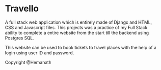 # Travello
A full stack web application which is entirely made of Django and HTML, CSS and Javascript files. This projects was a practice of my Full Stack ability to complete a entire website from the start till the backend using Postgres SQL. 

This website can be used to book tickets to travel places with the help of a login using user ID and password.

Copyright @Hemanath

